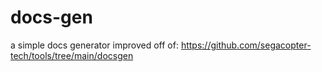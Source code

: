 # docs-gen
a simple docs generator improved off of: https://github.com/segacopter-tech/tools/tree/main/docsgen
